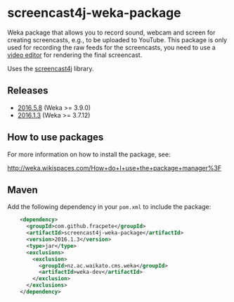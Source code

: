 screencast4j-weka-package
============================

Weka package that allows you to record sound, webcam and screen for creating
screencasts, e.g., to be uploaded to YouTube. This package is only used for
recording the raw feeds for the screencasts, you need to use a 
[video editor](https://en.wikipedia.org/wiki/List_of_video_editing_software) 
for rendering the final screencast.

Uses the [screencast4j](https://github.com/fracpete/screencast4j) library.


Releases
--------

* [2016.5.8](https://github.com/fracpete/screencast4j-weka-package/releases/download/v2016.5.8/screencast4j-2016.5.8.zip) (Weka >= 3.9.0)
* [2016.1.3](https://github.com/fracpete/screencast4j-weka-package/releases/download/screencast4j-weka-package-2016.1.3/screencast4j-2016.1.3.zip) (Weka >= 3.7.12)


How to use packages
-------------------

For more information on how to install the package, see:

http://weka.wikispaces.com/How+do+I+use+the+package+manager%3F


Maven
-----

Add the following dependency in your `pom.xml` to include the package:

```xml
    <dependency>
      <groupId>com.github.fracpete</groupId>
      <artifactId>screencast4j-weka-package</artifactId>
      <version>2016.1.3</version>
      <type>jar</type>
      <exclusions>
        <exclusion>
          <groupId>nz.ac.waikato.cms.weka</groupId>
          <artifactId>weka-dev</artifactId>
        </exclusion>
      </exclusions>
    </dependency>
```

